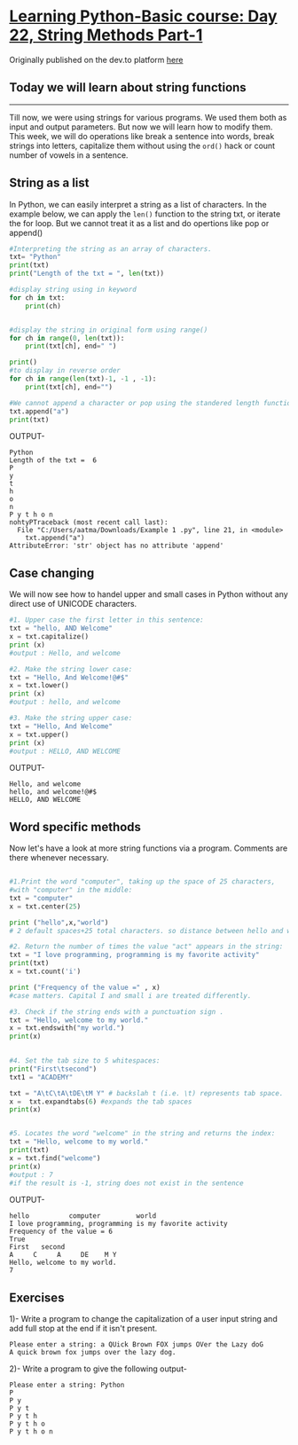 # [Learning Python-Basic course: Day 22, String Methods Part-1](https://dev.to/aatmaj/learning-python-basic-course-day-22-string-methods-part-1-9j8)

Originally published on the dev.to platform [here](https://dev.to/aatmaj/learning-python-basic-course-day-22-string-methods-part-1-9j8)

Today we will learn about string functions
---
____
Till now, we were using strings for various programs. We used them both as input and output parameters. But now we will learn how to modify them.
This week, we will do operations like break a sentence into words, break strings into letters, capitalize them without using the `ord()` hack or count number of vowels in a sentence.

## String as a list

In Python, we can easily interpret a string as a list of characters. In the example below, we can apply the `len()` function to the string txt, or iterate the for loop. 
But we cannot treat it as a list and do opertions like pop or append()
```python
#Interpreting the string as an array of characters.
txt= "Python"
print(txt)
print("Length of the txt = ", len(txt))

#display string using in keyword
for ch in txt:
    print(ch)


#display the string in original form using range()
for ch in range(0, len(txt)):
    print(txt[ch], end=" ")

print()
#to display in reverse order
for ch in range(len(txt)-1, -1 , -1):
    print(txt[ch], end="")

#We cannot append a character or pop using the standered length functions.
txt.append("a")
print(txt)
```
OUTPUT-
```
Python
Length of the txt =  6
P
y
t
h
o
n
P y t h o n 
nohtyPTraceback (most recent call last):
  File "C:/Users/aatma/Downloads/Example 1 .py", line 21, in <module>
    txt.append("a")
AttributeError: 'str' object has no attribute 'append'
```

## Case changing
We will now see how to handel upper and small cases in Python without any direct use of UNICODE characters.
```python
#1. Upper case the first letter in this sentence:
txt = "hello, AND Welcome"
x = txt.capitalize()
print (x)
#output : Hello, and welcome

#2. Make the string lower case:
txt = "Hello, And Welcome!@#$"
x = txt.lower()
print (x)
#output : hello, and welcome

#3. Make the string upper case:
txt = "Hello, And Welcome"
x = txt.upper()
print (x)
#output : HELLO, AND WELCOME
```
OUTPUT-
```
Hello, and welcome
hello, and welcome!@#$
HELLO, AND WELCOME
```

## Word specific methods
Now let's have a look at more string functions via a program. Comments are there whenever necessary.
```python

#1.Print the word "computer", taking up the space of 25 characters,
#with "computer" in the middle:
txt = "computer"
x = txt.center(25)  

print ("hello",x,"world")
# 2 default spaces+25 total characters. so distance between hello and world must be 27 characters.

#2. Return the number of times the value "act" appears in the string:
txt = "I love programming, programming is my favorite activity"
print(txt)
x = txt.count('i') 

print ("Frequency of the value =" , x)
#case matters. Capital I and small i are treated differently.

#3. Check if the string ends with a punctuation sign .
txt = "Hello, welcome to my world."
x = txt.endswith("my world.")
print(x)

       
#4. Set the tab size to 5 whitespaces:
print("First\tsecond")
txt1 = "ACADEMY"              

txt = "A\tC\tA\tDE\tM Y" # backslah t (i.e. \t) represents tab space. 
x =  txt.expandtabs(6) #expands the tab spaces
print(x)


#5. Locates the word "welcome" in the string and returns the index:
txt = "Hello, welcome to my world."
print(txt)
x = txt.find("welcome")
print(x)
#output : 7
#if the result is -1, string does not exist in the sentence


```
OUTPUT-
```
hello          computer         world
I love programming, programming is my favorite activity
Frequency of the value = 6
True
First	second
A     C     A     DE    M Y
Hello, welcome to my world.
7
```

## Exercises
1)- Write a program to change the capitalization of a user input string and add full stop at the end if it isn't present.
```
Please enter a string: a QUick Brown FOX jumps OVer the Lazy doG
A quick brown fox jumps over the lazy dog.
``` 

2)- Write a program to give the following output-
```
Please enter a string: Python
P 
P y 
P y t 
P y t h 
P y t h o 
P y t h o n 
```


